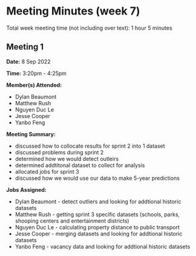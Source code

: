 # Meeting Minutes (week 7)

Total week meeting time (not including over text): 1 hour 5 minutes

## Meeting 1
**Date:** 8 Sep 2022

**Time:** 3:20pm - 4:25pm

**Member(s) Attended:**

* Dylan Beaumont
* Matthew Rush
* Nguyen Duc Le
* Jesse Cooper
* Yanbo Feng

**Meeting Summary:**

* discussed how to collocate results for sprint 2 into 1 dataset
* discussed problems during sprint 2
* determined how we would detect outleirs
* determined addtitonal dataset to collect for analysis
* allocated jobs for sprint 3
* discussed how we would use our data to make 5-year predictions

**Jobs Assigned:**

* Dylan Beaumont - detect outliers and looking for addtional historic datasets
* Matthew Rush - getting sprint 3 specific datasets (schools, parks, shooping centers and entertainment districts)
* Nguyen Duc Le - calculating property distance to public transport
* Jesse Cooper - merging datasets and looking for addtional historic datasets
* Yanbo Feng - vacancy data and looking for addtional historic datasets 